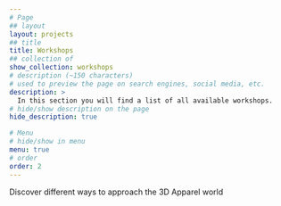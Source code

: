 ```yaml
---
# Page
## layout
layout: projects
## title
title: Workshops
## collection of
show_collection: workshops
# description (~150 characters)
# used to preview the page on search engines, social media, etc.
description: >
  In this section you will find a list of all available workshops.
# hide/show description on the page
hide_description: true

# Menu
# hide/show in menu
menu: true
# order
order: 2
---
```


Discover different ways to approach the 3D Apparel world
<br>
<br>

